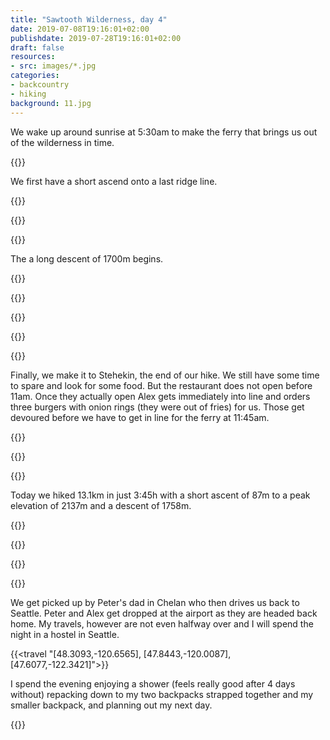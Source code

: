 ```yaml
---
title: "Sawtooth Wilderness, day 4"
date: 2019-07-08T19:16:01+02:00
publishdate: 2019-07-28T19:16:01+02:00
draft: false
resources:
- src: images/*.jpg
categories:
- backcountry
- hiking
background: 11.jpg
---
```


We wake up around sunrise at 5:30am to make the ferry that brings us out of the
wilderness in time.

{{<rimg src="3.jpg" caption="Packing up for the last time">}}

We first have a short ascend onto a last ridge line.

{{<rimg src="1.jpg" alt="On top of the last ridge line">}}

{{<rimg src="4.jpg" alt="On top of the last ridge line">}}

{{<rimg src="5.jpg" alt="On top of the last ridge line">}}

The a long descent of 1700m begins.

{{<rimg src="7.jpg" caption="Taking off layers">}}

{{<rimg src="9.jpg" caption="Lake Chelan">}}

{{<rimg src="10.jpg" caption="A deer on our trail">}}

{{<rimg src="11.jpg" caption="Lake Chelan getting closer">}}

{{<rimg src="12.jpg" caption="We find some thimble berries that Peter points out to us. I did not know this type of berry before. They are related to raspberries.">}}

Finally, we make it to Stehekin, the end of our hike. We still have some time to
spare and look for some food. But the restaurant does not open before 11am. Once
they actually open Alex gets immediately into line and orders three burgers with
onion rings (they were out of fries) for us. Those get devoured before we have
to get in line for the ferry at 11:45am.

{{<rimg src="13.jpg" caption="Stehekin is also a restocking point for Pacific Crest Trail (PCT) hikers. You actually can see someone sorting out their food under the deck on the left side.">}}

{{<rimg src="14.jpg" alt="Lake Chelan">}}

{{<rimg src="15.jpg" caption="The ferry termial">}}

Today we hiked 13.1km in just 3:45h with a short ascent of 87m to a peak
elevation of 2137m and a descent of 1758m.

{{<gpxTrack src="20190708.gpx">}}

{{<rimg src="17.jpg" caption="The ferry">}}

{{<rimg src="16.jpg" caption="Leaving the ferry in Chelan">}}

{{<rimg src="18.jpg" caption="Loading the luggage into the car">}}

We get picked up by Peter's dad in Chelan who then drives us back to Seattle.
Peter and Alex get dropped at the airport as they are headed back home. My
travels, however are not even halfway over and I will spend the night in
a hostel in Seattle.

{{<travel "[48.3093,-120.6565], [47.8443,-120.0087], [47.6077,-122.3421]">}}

I spend the evening enjoying a shower (feels really good after 4 days without)
repacking down to my two backpacks strapped together and my smaller backpack,
and planning out my next day.

{{<nextday>}}
